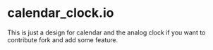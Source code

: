 # calendar_clock.io
This is just a design for calendar and the analog clock if you want to contribute fork and add some feature.
